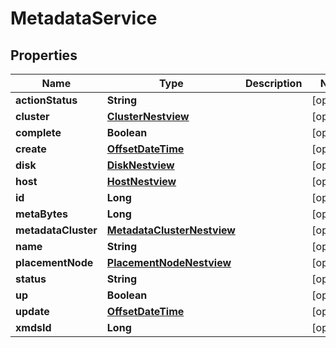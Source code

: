 # MetadataService

## Properties
Name | Type | Description | Notes
------------ | ------------- | ------------- | -------------
**actionStatus** | **String** |  |  [optional]
**cluster** | [**ClusterNestview**](ClusterNestview.md) |  |  [optional]
**complete** | **Boolean** |  |  [optional]
**create** | [**OffsetDateTime**](OffsetDateTime.md) |  |  [optional]
**disk** | [**DiskNestview**](DiskNestview.md) |  |  [optional]
**host** | [**HostNestview**](HostNestview.md) |  |  [optional]
**id** | **Long** |  |  [optional]
**metaBytes** | **Long** |  |  [optional]
**metadataCluster** | [**MetadataClusterNestview**](MetadataClusterNestview.md) |  |  [optional]
**name** | **String** |  |  [optional]
**placementNode** | [**PlacementNodeNestview**](PlacementNodeNestview.md) |  |  [optional]
**status** | **String** |  |  [optional]
**up** | **Boolean** |  |  [optional]
**update** | [**OffsetDateTime**](OffsetDateTime.md) |  |  [optional]
**xmdsId** | **Long** |  |  [optional]

